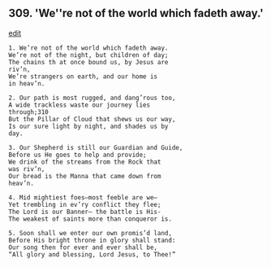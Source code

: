 
## 309.  'We''re not of the world which fadeth away.'
[edit](https://docs.google.com/document/d/1zlNSiX75A-nMy6uohme2tcvfMKkWGhmO/edit?mode=html)



    1. We’re not of the world which fadeth away. 
    We’re not of the night, but children of day; 
    The chains th at once bound us, by Jesus are
    riv’n,
    We’re strangers on earth, and our home is 
    in heav’n.

    2. Our path is most rugged, and dang’rous too, 
    A wide trackless waste our journey lies
    through;310
    But the Pillar of Cloud that shews us our way, 
    Is our sure light by night, and shades us by 
    day.

    3. Our Shepherd is still our Guardian and Guide, 
    Before us He goes to help and provide;
    We drink of the streams from the Rock that 
    was riv’n,
    Our bread is the Manna that came down from 
    heav’n.

    4. Mid mightiest foes—most feeble are we— 
    Yet trembling in ev’ry conflict they flee;
    The Lord is our Banner— the battle is His- 
    The weakest of saints more than conqueror is.

    5. Soon shall we enter our own promis’d land, 
    Before His bright throne in glory shall stand: 
    Our song then for ever and ever shall be,
    “All glory and blessing, Lord Jesus, to Thee!”
